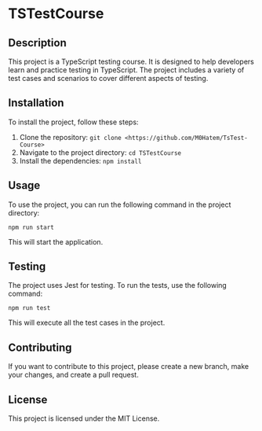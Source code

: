 # TSTestCourse

## Description

This project is a TypeScript testing course. It is designed to help developers learn and practice testing in TypeScript. The project includes a variety of test cases and scenarios to cover different aspects of testing.

## Installation

To install the project, follow these steps:

1. Clone the repository: `git clone <https://github.com/M0Hatem/TsTest-Course>`
2. Navigate to the project directory: `cd TSTestCourse`
3. Install the dependencies: `npm install`

## Usage

To use the project, you can run the following command in the project directory:

`npm run start`

This will start the application.

## Testing

The project uses Jest for testing. To run the tests, use the following command:

`npm run test`

This will execute all the test cases in the project.

## Contributing

If you want to contribute to this project, please create a new branch, make your changes, and create a pull request.

## License

This project is licensed under the MIT License.
